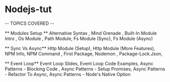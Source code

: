 # Nodejs-tut

-- TOPICS COVERED  -- 

** Modules Setup ** 
 Alternative Syntax ,
 Mind Grenade ,
 Built-In Module Intro ,
 Os Module ,
 Path Module,
 Fs Module (Sync),
 Fs Module (Async)

** Sync Vs Async**
 Http Module (Setup),
 Http Module (More Features),
 NPM Info,
 NPM Command ,
 First Package,
 Nodemon ,
 Package-Lock.Json,

** Event Loop**
 Event Loop Slides,
 Event Loop Code Examples,
 Async Patterns - Blocking Code ,
 Async Patterns - Setup Promises,
 Async Patterns - Refactor To Async,
 Async Patterns - Node's Native Option
